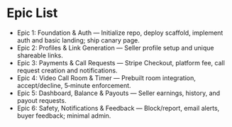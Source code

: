 # Epic List
- Epic 1: Foundation & Auth — Initialize repo, deploy scaffold, implement auth and basic landing; ship canary page.
- Epic 2: Profiles & Link Generation — Seller profile setup and unique shareable links.
- Epic 3: Payments & Call Requests — Stripe Checkout, platform fee, call request creation and notifications.
- Epic 4: Video Call Room & Timer — Prebuilt room integration, accept/decline, 5‑minute enforcement.
- Epic 5: Dashboard, Balance & Payouts — Seller earnings, history, and payout requests.
- Epic 6: Safety, Notifications & Feedback — Block/report, email alerts, buyer feedback; minimal admin.
